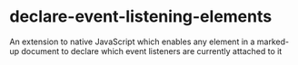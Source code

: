 # declare-event-listening-elements
An extension to native JavaScript which enables any element in a marked-up document to declare which event listeners are currently attached to it
